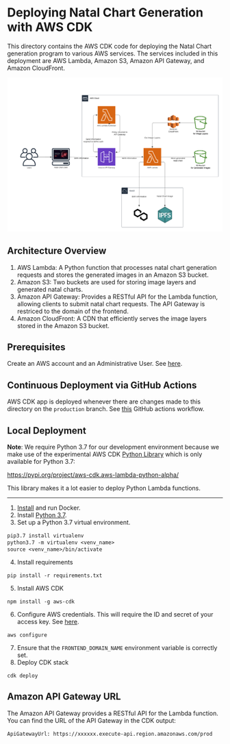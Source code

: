 # Deploying Natal Chart Generation with AWS CDK

This directory contains the AWS CDK code for deploying the Natal Chart generation program to various AWS
services. The services included in this deployment are AWS Lambda, Amazon S3, Amazon API Gateway, and Amazon
CloudFront.

![High-level Architecture Diagram](./assets/aws_architecture.png)

## Architecture Overview

1. AWS Lambda: A Python function that processes natal chart generation requests and stores the generated images in an Amazon S3 bucket.
2. Amazon S3: Two buckets are used for storing image layers and generated natal charts.
3. Amazon API Gateway: Provides a RESTful API for the Lambda function, allowing clients to submit natal chart requests. The API Gateway is restriced to the domain of the frontend.
4. Amazon CloudFront: A CDN that efficiently serves the image layers stored in the Amazon S3 bucket.

## Prerequisites

Create an AWS account and an Administrative User. See [here](https://cdkworkshop.com/15-prerequisites/200-account.html).

## Continuous Deployment via GitHub Actions

AWS CDK app is deployed whenever there are changes made to this directory on the `production` branch. See [this](../.github/workflows/deploy-cdk-stack.yml) GitHub actions workflow.

## Local Deployment

**Note**: We require Python 3.7 for our development environment because we make use of
the experimental AWS CDK [Python Library](https://docs.aws.amazon.com/cdk/api/v2/python/aws_cdk.aws_lambda_python_alpha/README.html)
which is only available for Python 3.7:

https://pypi.org/project/aws-cdk.aws-lambda-python-alpha/


This library makes it a lot easier to deploy Python Lambda functions.

---

1. [Install](https://docs.docker.com/engine/install/) and run Docker.
2. Install [Python 3.7](https://www.python.org/downloads/release/python-370/).
3. Set up a Python 3.7 virtual environment.
```
pip3.7 install virtualenv
python3.7 -m virtualenv <venv_name>
source <venv_name>/bin/activate
```
4. Install requirements
```
pip install -r requirements.txt
```
5. Install AWS CDK
```
npm install -g aws-cdk
``` 
6. Configure AWS credentials. This will require the ID and secret of your access key. See [here](https://docs.aws.amazon.com/powershell/latest/userguide/pstools-appendix-sign-up.html).
```
aws configure
```
7. Ensure that the `FRONTEND_DOMAIN_NAME` environment variable is correctly set.
8. Deploy CDK stack
```
cdk deploy 
```

## Amazon API Gateway URL

The Amazon API Gateway provides a RESTful API for the Lambda function.
You can find the URL of the API Gateway in the CDK output:
```
ApiGatewayUrl: https://xxxxxx.execute-api.region.amazonaws.com/prod

```
